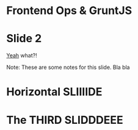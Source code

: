 # Frontend Ops & GruntJS



# Slide 2

[Yeah](http://google.com) what?!

Note:
These are some notes for this slide.
Bla bla



# Horizontal SLIIIIDE



# The THIRD SLIDDDEEE
